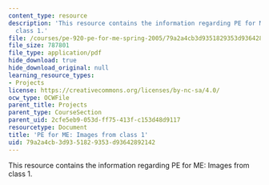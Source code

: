 ```yaml
---
content_type: resource
description: 'This resource contains the information regarding PE for ME: Images from
  class 1.'
file: /courses/pe-920-pe-for-me-spring-2005/79a2a4cb3d9351829353d93642892142_MITPE_920S05_1.pdf
file_size: 787801
file_type: application/pdf
hide_download: true
hide_download_original: null
learning_resource_types:
- Projects
license: https://creativecommons.org/licenses/by-nc-sa/4.0/
ocw_type: OCWFile
parent_title: Projects
parent_type: CourseSection
parent_uid: 2cfe5eb9-053d-ff75-413f-c153d48d9117
resourcetype: Document
title: 'PE for ME: Images from class 1'
uid: 79a2a4cb-3d93-5182-9353-d93642892142
---
```

This resource contains the information regarding PE for ME: Images from class 1.